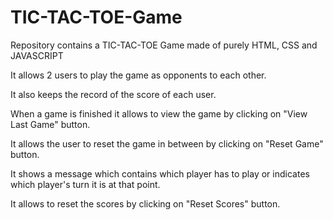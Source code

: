 # TIC-TAC-TOE-Game
Repository contains a TIC-TAC-TOE Game made of purely HTML, CSS and JAVASCRIPT

It allows 2 users to play the game as opponents to each other.

It also keeps the record of the score of each user.

When a game is finished it allows to view the game by clicking on "View Last Game" button.

It allows the user to reset the game in between by clicking on "Reset Game" button.

It shows a message which contains which player has to play or indicates which player's turn it is at that point.

It allows to reset the scores by clicking on "Reset Scores" button.
